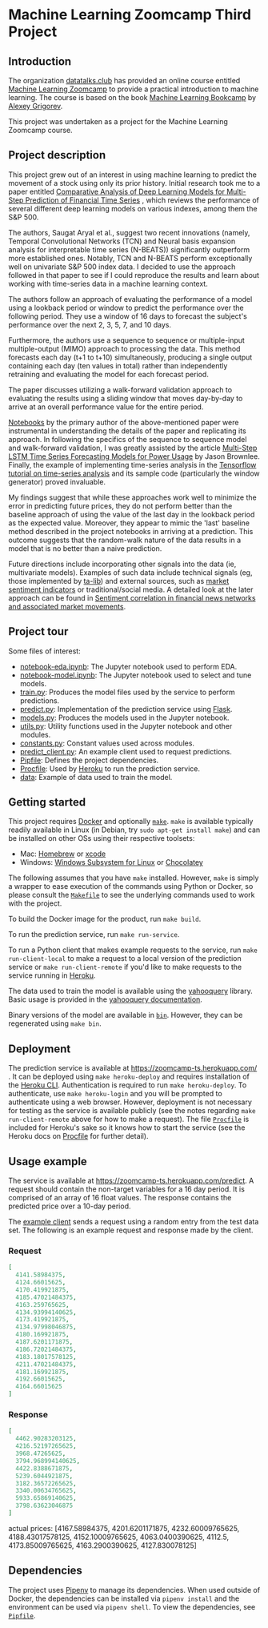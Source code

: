 # Machine Learning Zoomcamp Third Project

## Introduction

The organization [datatalks.club](https://datatalks.club) has provided an online course
entitled [Machine Learning Zoomcamp](https://datatalks.club/courses/2021-winter-ml-zoomcamp.html)
to provide a practical introduction to machine learning. The course is based on the book
[Machine Learning Bookcamp](https://www.manning.com/books/machine-learning-bookcamp) by
[Alexey Grigorev](https://alexeygrigorev.com/).

This project was undertaken as a project for the Machine Learning Zoomcamp course.

## Project description

This project grew out of an interest in using machine learning to predict the movement of a stock using only its prior
history. Initial research took me to a paper
entitled [Comparative Analysis of Deep Learning Models for Multi-Step Prediction of Financial Time Series](https://doi.org/10.3844/jcssp.2020.1401.1416)
, which reviews the performance of several different deep learning models on various indexes, among them the S&P 500.

The authors, Saugat Aryal et al., suggest two recent innovations (namely, Temporal Convolutional Networks (TCN) and
Neural basis expansion analysis for interpretable time series (N-BEATS)) significantly outperform more established ones.
Notably, TCN and N-BEATS perform exceptionally well on univariate S&P 500 index data. I decided to use the approach
followed in that paper to see if I could reproduce the results and learn about working with time-series data in a
machine learning context.

The authors follow an approach of evaluating the performance of a model using a lookback period or window to predict the
performance over the following period. They use a window of 16 days to forecast the subject's performance over the next
2, 3, 5, 7, and 10 days.

Furthermore, the authors use a sequence to sequence or multiple-input multiple-output (MIMO) approach to processing the
data. This method forecasts each day (t+1 to t+10) simultaneously, producing a single output containing each day (ten
values in total) rather than independently retraining and evaluating the model for each forecast period.

The paper discusses utilizing a walk-forward validation approach to evaluating the results using a sliding window that
moves day-by-day to arrive at an overall performance value for the entire period.

[Notebooks](https://github.com/itsaugat/time-series-prediction) by the primary author of the above-mentioned paper were
instrumental in understanding the details of the paper and replicating its approach. In following the specifics of the
sequence to sequence model and walk-forward validation, I was greatly assisted by the
article [Multi-Step LSTM Time Series Forecasting Models for Power Usage](https://machinelearningmastery.com/how-to-develop-lstm-models-for-multi-step-time-series-forecasting-of-household-power-consumption/)
by Jason Brownlee. Finally, the example of implementing time-series analysis in
the [Tensorflow tutorial on time-series analysis](https://www.tensorflow.org/tutorials/structured_data/time_series) and
its sample code (particularly the window generator) proved invaluable.

My findings suggest that while these approaches work well to minimize the error in predicting future prices, they do not
perform better than the baseline approach of using the value of the last day in the lookback period as the expected
value. Moreover, they appear to mimic the 'last' baseline method described in the project notebooks in arriving at a prediction. This outcome suggests that
the random-walk nature of the data results in a model that is no better than a naive prediction.

Future directions include incorporating other signals into the data (ie, multivariate models). Examples of such data include technical
signals (eg, those implemented by [ta-lib](https://mrjbq7.github.io/ta-lib/funcs.html)) and external sources, such
as [market sentiment indicators](https://www.investopedia.com/terms/m/marketsentiment.asp)
or traditional/social media. A detailed look at the later approach can be found in [Sentiment correlation in financial news networks and associated market movements](https://www.nature.com/articles/s41598-021-82338-6).

## Project tour

Some files of interest:

- [notebook-eda.ipynb](notebook-eda.ipynb): The Jupyter notebook used to perform EDA.
- [notebook-model.ipynb](notebook-model.ipynb): The Jupyter notebook used to select and tune models.
- [train.py](train.py): Produces the model files used by the service to perform predictions.
- [predict.py](predict.py): Implementation of the prediction service using [Flask](https://flask.palletsprojects.com/).
- [models.py](models.py): Produces the models used in the Jupyter notebook.
- [utils.py](utils.py): Utility functions used in the Jupyter notebook and other modules.
- [constants.py](constants.py): Constant values used across modules.
- [predict_client.py](predict_client.py): An example client used to request predictions.
- [Pipfile](Pipfile): Defines the project dependencies.
- [Procfile](Procfile): Used by [Heroku](https://heroku.com) to run the prediction service.
- [data](data/gspc.csv): Example of data used to train the model.

## Getting started

This project requires [Docker](https://docs.docker.com/get-docker/) and
optionally [`make`](https://www.gnu.org/software/make/).
`make` is available typically readily available in Linux (in Debian, try `sudo apt-get install make`) and can be
installed on other OSs using their respective toolsets:

- Mac: [Homebrew](https://brew.sh/) or [xcode](https://apps.apple.com/us/app/xcode/)
- Windows: [Windows Subsystem for Linux](https://docs.microsoft.com/en-us/windows/wsl/)
  or [Chocolatey](https://chocolatey.org/)

The following assumes that you have `make` installed. However, `make` is simply a wrapper to ease execution of the
commands using Python or Docker, so please consult the [`Makefile`](Makefile) to see the underlying commands used to
work with the project.

To build the Docker image for the product, run `make build`.

To run the prediction service, run `make run-service`.

To run a Python client that makes example requests to the service, run `make run-client-local` to make a request to a
local version of the prediction service or `make run-client-remote` if you'd like to make requests to the service
running in
[Heroku](https://heroku.com).

The data used to train the model is available using the [yahooquery](https://pypi.org/project/yahooquery/) library.
Basic usage is provided in the [yahooquery documentation](https://yahooquery.dpguthrie.com/guide/ticker/intro/).

Binary versions of the model are available in [`bin`](bin). However, they can be regenerated using `make bin`.

## Deployment

The prediction service is available at https://zoomcamp-ts.herokuapp.com/ . It can be deployed using
`make heroku-deploy` and requires installation of the [Heroku CLI](https://devcenter.heroku.com/articles/heroku-cli).
Authentication is required to run `make heroku-deploy`. To authenticate, use `make heroku-login` and you will be
prompted to authenticate using a web browser. However, deployment is not necessary for testing as the service is
available publicly (see the notes regarding `make run-client-remote` above for how to make a request). The
file [`Procfile`](Procfile)
is included for Heroku's sake so it knows how to start the service (see the Heroku docs on
[Procfile](https://devcenter.heroku.com/articles/procfile) for further detail).

## Usage example

The service is available at https://zoomcamp-ts.herokuapp.com/predict. A request should contain the non-target variables
for a 16 day period. It is comprised of an array of 16 float values. The response contains the predicted price over a
10-day period.

The [example client](predict_client.py) sends a request using a random entry from the test data set. The following is an
example request and response made by the client.

### Request

```json
[
  4141.58984375,
  4124.66015625,
  4170.419921875,
  4185.47021484375,
  4163.259765625,
  4134.93994140625,
  4173.419921875,
  4134.97998046875,
  4180.169921875,
  4187.6201171875,
  4186.72021484375,
  4183.18017578125,
  4211.47021484375,
  4181.169921875,
  4192.66015625,
  4164.66015625
]
```

### Response

```json
[
  4462.90283203125,
  4216.52197265625,
  3968.47265625,
  3794.968994140625,
  4422.8388671875,
  5239.6044921875,
  3182.36572265625,
  3340.00634765625,
  5933.65869140625,
  3798.63623046875
]
```

actual prices: [4167.58984375, 4201.6201171875, 4232.60009765625, 4188.43017578125, 4152.10009765625, 4063.0400390625, 4112.5, 4173.85009765625, 4163.2900390625, 4127.830078125]

## Dependencies

The project uses [Pipenv](https://pipenv.pypa.io/) to manage its dependencies. When used outside of Docker, the
dependencies can be installed via `pipenv install` and the environment can be used via `pipenv shell`. To view the
dependencies, see [`Pipfile`](Pipfile).